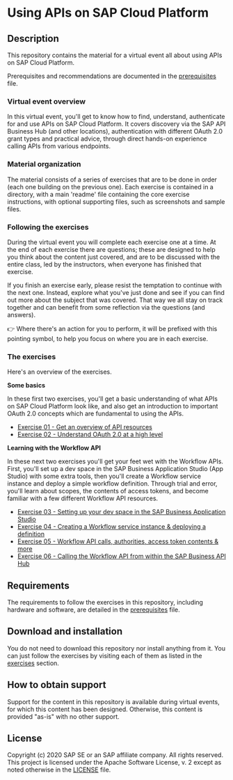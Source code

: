 # Using APIs on SAP Cloud Platform

## Description

This repository contains the material for a virtual event all about using APIs on SAP Cloud Platform.

Prerequisites and recommendations are documented in the [prerequisites](prerequisites.md) file.

### Virtual event overview

In this virtual event, you'll get to know how to find, understand, authenticate for and use APIs on SAP Cloud Platform. It covers discovery via the SAP API Business Hub (and other locations), authentication with different OAuth 2.0 grant types and practical advice, through direct hands-on experience calling APIs from various endpoints.

### Material organization

The material consists of a series of exercises that are to be done in order (each one building on the previous one). Each exercise is contained in a directory, with a main 'readme' file containing the core exercise instructions, with optional supporting files, such as screenshots and sample files.

### Following the exercises

During the virtual event you will complete each exercise one at a time. At the end of each exercise there are questions; these are designed to help you think about the content just covered, and are to be discussed with the entire class, led by the instructors, when everyone has finished that exercise.

If you finish an exercise early, please resist the temptation to continue with the next one. Instead, explore what you've just done and see if you can find out more about the subject that was covered. That way we all stay on track together and can benefit from some reflection via the questions (and answers).

:point_right: Where there's an action for you to perform, it will be prefixed with this pointing symbol, to help you focus on where you are in each exercise.

### The exercises

Here's an overview of the exercises.

**Some basics**

In these first two exercises, you'll get a basic understanding of what APIs on SAP Cloud Platform look like, and also get an introduction to important OAuth 2.0 concepts which are fundamental to using the APIs.

- [Exercise 01 - Get an overview of API resources](exercises/01/)
- [Exercise 02 - Understand OAuth 2.0 at a high level](exercises/02/)

**Learning with the Workflow API**

In these next two exercises you'll get your feet wet with the Workflow APIs. First, you'll set up a dev space in the SAP Business Application Studio (App Studio) with some extra tools, then you'll create a Workflow service instance and deploy a simple workflow definition. Through trial and error, you'll learn about scopes, the contents of access tokens, and become familiar with a few different Workflow API resources.

- [Exercise 03 - Setting up your dev space in the SAP Business Application Studio](exercises/03/)
- [Exercise 04 - Creating a Workflow service instance & deploying a definition](exercises/04/)
- [Exercise 05 - Workflow API calls, authorities, access token contents & more](exercises/05/)
- [Exercise 06 - Calling the Workflow API from within the SAP Business API Hub](exercises/06/)


## Requirements


The requirements to follow the exercises in this repository, including hardware and software, are detailed in the [prerequisites](prerequisites.md) file.


## Download and installation

You do not need to download this repository nor install anything from it. You can just follow the exercises by visiting each of them as listed in the [exercises](#the-exercises) section.


## How to obtain support

Support for the content in this repository is available during virtual events, for which this content has been designed. Otherwise, this content is provided "as-is" with no other support.


## License

Copyright (c) 2020 SAP SE or an SAP affiliate company. All rights reserved.
This project is licensed under the Apache Software License, v. 2 except as noted otherwise in the [LICENSE](LICENSE) file.
